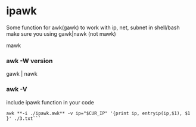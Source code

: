 # ipawk
Some function for awk(gawk) to work with ip, net, subnet in shell/bash
make sure you using gawk|nawk (not mawk)

mawk
### awk -W version

gawk | nawk
### awk -V

include ipawk function in your code
```CUR_IP="192.168.1.1/24"
awk **-i ./ipawk.awk** -v ip="$CUR_IP" '{print ip, entryip(ip,$1), $1 }' ./3.txt```


